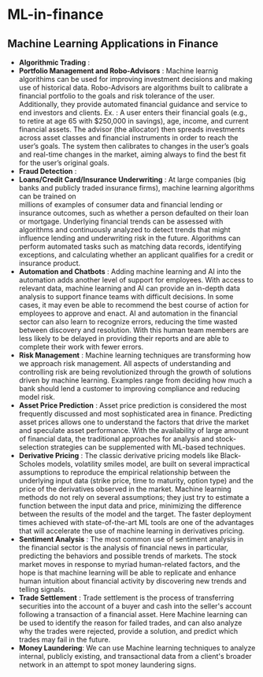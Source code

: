 # ML-in-finance

## Machine Learning Applications in Finance
- **Algorithmic Trading** : 
- **Portfolio Management and Robo-Advisors** : Machine learnig algorithims can be used for improving investment decisions and making use of historical data.
   Robo-Advisors are algorithms built to calibrate a financial portfolio to the goals and risk tolerance of the user. Additionally, they provide automated financial 
   guidance and service to end investors and clients. Ex. : A user enters their financial goals (e.g., to retire at age 65 with $250,000 in savings),
   age, income, and current financial assets. The advisor (the allocator) then spreads investments across asset classes and financial instruments in order to reach the 
   user’s goals. The system then calibrates to changes in the user’s goals and real-time changes in the market, aiming always to find the best fit for the user’s 
   original goals.
- **Fraud Detection** : 
- **Loans/Credit Card/Insurance Underwriting** : At large companies (big banks and publicly traded insurance firms), machine learning algorithms can be trained on   
  millions of examples of consumer data and financial lending or insurance outcomes, such as whether a person defaulted on their loan or mortgage.
  Underlying financial trends can be assessed with algorithms and continuously analyzed to detect trends that might influence lending and underwriting risk in the
  future. Algorithms can perform automated tasks such as matching data records, identifying exceptions, and calculating whether an applicant qualifies for a credit or
  insurance product.
- **Automation and Chatbots** : Adding machine learning and AI into the automation adds another level of support for employees. With access to relevant data, 
  machine learning and AI can provide an in-depth data analysis to support finance teams with difficult decisions. In some cases, it may even be able to recommend the 
  best course of action for employees to approve and enact.
  AI and automation in the financial sector can also learn to recognize errors, reducing the time wasted between discovery and resolution. With this human team
  members are less likely to be delayed in providing their reports and are able to complete their work with fewer errors.
- **Risk Management** : Machine learning techniques are transforming how we approach risk management. All aspects of understanding and controlling risk are being 
  revolutionized through the growth of solutions driven by machine learning. Examples range from deciding how much a bank should lend a customer to improving 
  compliance and reducing model risk.
- **Asset Price Prediction** : Asset price prediction is considered the most frequently discussed and most sophisticated area in finance. Predicting asset prices 
  allows one to understand the factors that drive the market and speculate asset performance. With the availability of large amount of financial data, the traditional 
  approaches for analysis and stock-selection strategies can be supplemented with ML-based techniques.
- **Derivative Pricing** : The classic derivative pricing models like Black-Scholes models, volatility smiles model, are built on several impractical assumptions to
  reproduce the empirical relationship between the underlying input data (strike price, time to maturity, option type) and the price of the derivatives observed in the
  market. Machine learning methods do not rely on several assumptions; they just try to estimate a function between the input data and price, minimizing the difference
  between the results of the model and the target. The faster deployment times achieved with state-of-the-art ML tools are one of the advantages that will
  accelerate the use of machine learning in derivatives pricing.
- **Sentiment Analysis** : The most common use of sentiment analysis in the financial sector is the analysis of financial news in particular, predicting the behaviors 
  and possible trends of markets. The stock market moves in response to myriad human-related factors, and the hope is that machine learning will be able to replicate 
  and enhance human intuition about financial activity by discovering new trends and telling signals.
- **Trade Settlement** : Trade settlement is the process of transferring securities into the account of a buyer and cash into the seller's account following a 
  transaction of a financial asset. Here Machine learning can be used to identify the reason for failed trades, and can also analyze why the trades were rejected, 
  provide a solution, and predict which trades may fail in the future.
- **Money Laundering**: We can use Machine learning techniques to analyze internal, publicly existing, and transactional data from a client's broader network in an
  attempt to spot money laundering signs.
